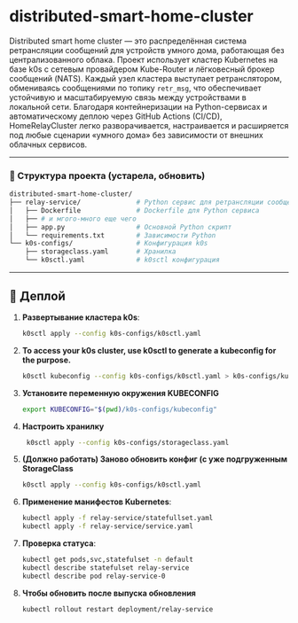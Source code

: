 # distributed-smart-home-cluster

Distributed smart home cluster — это распределённая система ретрансляции сообщений для устройств умного дома, работающая без централизованного облака. Проект использует кластер Kubernetes на базе k0s с сетевым провайдером Kube-Router и лёгковесный брокер сообщений (NATS). Каждый узел кластера выступает ретранслятором, обмениваясь сообщениями по топику `retr_msg`, что обеспечивает устойчивую и масштабируемую связь между устройствами в локальной сети. Благодаря контейнеризации на Python-сервисах и автоматическому деплою через GitHub Actions (CI/CD), HomeRelayCluster легко разворачивается, настраивается и расширяется под любые сценарии «умного дома» без зависимости от внешних облачных сервисов.

---

### 🌳 Структура проекта (устарела, обновить)

```bash
distributed-smart-home-cluster/
├── relay-service/              # Python сервис для ретрансляции сообщений
│   ├── Dockerfile              # Dockerfile для Python сервиса
│   ├── # и мгого-много еще чего
│   ├── app.py                  # Основной Python скрипт
│   └── requirements.txt        # Зависимости Python
└── k0s-configs/                # Конфигурация k0s
    ├── storageclass.yaml       # Хранилка
    └── k0sctl.yaml             # k0sctl конфигурация
```

---

## 🚀 Деплой

1. **Развертывание кластера k0s**:

   ```bash
   k0sctl apply --config k0s-configs/k0sctl.yaml
   ```

2. **To access your k0s cluster, use k0sctl to generate a kubeconfig for the purpose.**

   ```bash
   k0sctl kubeconfig --config k0s-configs/k0sctl.yaml > k0s-configs/kubeconfig
   ```

3. **Установите переменную окружения KUBECONFIG**

   ```bash
   export KUBECONFIG="$(pwd)/k0s-configs/kubeconfig"
   ```

4. **Настроить хранилку**
   ```bash
    k0sctl apply --config k0s-configs/storageclass.yaml
   ```

4. **(Должно работать) Заново обновить конфиг (с уже подгруженным StorageClass**
   ```bash
   k0sctl apply --config k0s-configs/k0sctl.yaml
   ```

5. **Применение манифестов Kubernetes**:

   ```bash
   kubectl apply -f relay-service/statefullset.yaml
   kubectl apply -f relay-service/service.yaml
   ```

6. **Проверка статуса**:

   ```bash
   kubectl get pods,svc,statefulset -n default
   kubectl describe statefulset relay-service
   kubectl describe pod relay-service-0
   ```

7. **Чтобы обновить после выпуска обновления**

   ```bash
   kubectl rollout restart deployment/relay-service
   ```

